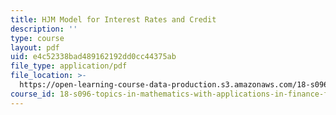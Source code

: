 ```yaml
---
title: HJM Model for Interest Rates and Credit
description: ''
type: course
layout: pdf
uid: e4c52338bad489162192dd0cc44375ab
file_type: application/pdf
file_location: >-
  https://open-learning-course-data-production.s3.amazonaws.com/18-s096-topics-in-mathematics-with-applications-in-finance-fall-2013/e4c52338bad489162192dd0cc44375ab_MIT18_S096F13_lecnote24.pdf
course_id: 18-s096-topics-in-mathematics-with-applications-in-finance-fall-2013
---
```

